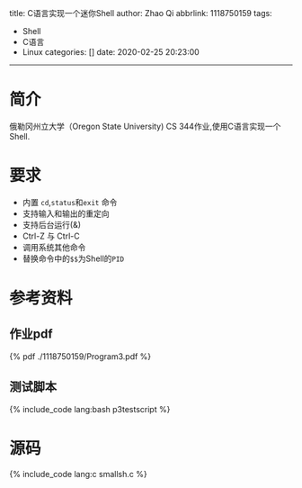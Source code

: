 title: C语言实现一个迷你Shell
author: Zhao Qi
abbrlink: 1118750159
tags:
  - Shell
  - C语言
  - Linux
categories: []
date: 2020-02-25 20:23:00
---
# 简介
俄勒冈州立大学（Oregon State University) CS 344作业,使用C语言实现一个Shell.
<!--more-->

# 要求
- 内置 `cd`,`status`和`exit` 命令
- 支持输入和输出的重定向
- 支持后台运行(&)
- Ctrl-Z 与 Ctrl-C
- 调用系统其他命令
- 替换命令中的`$$`为Shell的`PID`

# 参考资料
## 作业pdf

{% pdf  ./1118750159/Program3.pdf %}

## 测试脚本
{% include_code lang:bash   p3testscript %}

# 源码
{% include_code lang:c smallsh.c %}